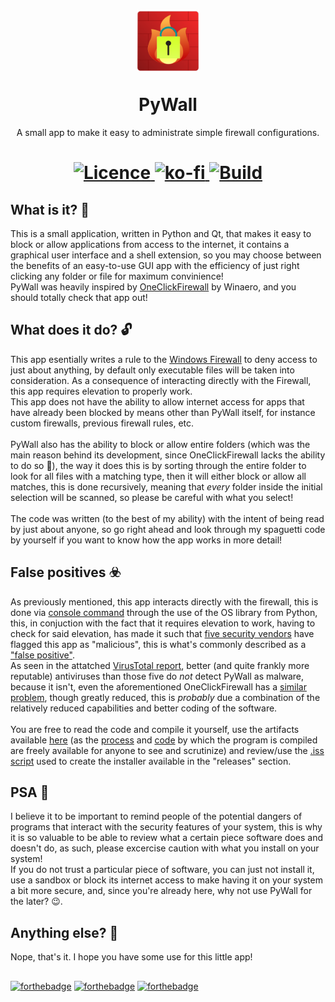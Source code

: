 <h1 align="center">
<img  src="https://raw.githubusercontent.com/p-yukusai/PyWall/master/img/PyWall.png" height="100" width="100">
</p>
PyWall
</h1>

<p align="center">
    A small app to make it easy to administrate simple firewall configurations.
</p>

<h1 align="center">
<a href=https://github.com/p-yukusai/PyWall/blob/master/LICENSE>
  <img alt="Licence" src="https://img.shields.io/github/license/p-yukusai/PyWall?style=for-the-badge">
</a>
<a href=https://ko-fi.com/V7V04YLC3>
  <img alt="ko-fi" src="https://img.shields.io/badge/Donate-Support%20me%20on%20Ko--Fi-red?style=for-the-badge&logo=ko-fi">
</a>
<a href=https://github.com/p-yukusai/PyWall/actions>
    <img alt="Build" src="https://img.shields.io/github/workflow/status/p-yukusai/PyWall/PyWall%20CI?style=for-the-badge">
</a>
</h1>
  
## What is it? 🔐

This is a small application, written in Python and Qt, that makes it easy to block or allow applications from access to the internet, it contains a graphical user interface and a shell extension, so you may choose between the benefits of an easy-to-use GUI app with the efficiency of just right clicking any folder or file for maximum convinience! <br />
PyWall was heavily inspired by [OneClickFirewall](https://winaero.com/oneclickfirewall/) by Winaero, and you should totally check that app out!

## What does it do? 🔓
This app esentially writes a rule to the [Windows Firewall](## "Needless to say, it is required that you have your Firewall active") to deny access to just about anything, by default only executable files will be taken into consideration. 
As a consequence of interacting directly with the Firewall, this app requires elevation to properly work.<br /> This app does not have the ability to allow internet access for apps that have already been blocked by means other than PyWall itself, for instance custom firewalls, previous firewall rules, etc.<br/><br />
PyWall also has the ability to block or allow entire folders (which was the main reason behind its development, since OneClickFirewall lacks the ability to do so 👀), the way it does this is by sorting through the entire folder to look for all files with a matching type, then it will either block or allow all matches, this is done recursively, meaning that *every* folder inside the initial selection will be scanned, so please be careful with what you select!<br /><br />
The code was written (to the best of my ability) with the intent of being read by just about anyone, so go right ahead and look through my spaguetti code by yourself if you want to know how the app works in more detail!

## False positives ☣️
As previously mentioned, this app interacts directly with the firewall, this is done via [console command](https://github.com/p-yukusai/PyWall/blob/7381bf84a4a30da80d945c9994e4429de47764ab/src/cmdWorker.py#L95) through the use of the OS library from Python, this, in 
conjuction with the fact that it requires elevation to work, having to check for said elevation, has made it such that [five security vendors](# "Antiy-AVL, VBA32, Zillya, Yandex and Microsoft") have flagged this app as "malicious", this is what's commonly described as a ["false positive"](https://docs.microsoft.com/en-us/microsoft-365/security/defender-endpoint/images/false-positives-overview.png?view=o365-worldwide).<br/>
As seen in the attatched [VirusTotal report](https://www.virustotal.com/gui/file/4f6b1ef718632803404e00f0611350698c9aa35c560e63a658f52df7eb727e20), better (and quite frankly more reputable) antiviruses than those five do *not* detect PyWall as malware, because it isn't, even the aforementioned OneClickFirewall has a [similar problem](https://www.virustotal.com/gui/file/c5b2fd236c9430b2d8ed48d6b08526753ecc47f2246af668e3b757cc54cd26e5), though greatly reduced, this is *probably* due a combination of the relatively reduced capabilities and better coding of the software.<br/><br/>
You are free to read the code and compile it yourself, use the artifacts available [here](https://github.com/p-yukusai/PyWall/actions) (as the [process](https://github.com/p-yukusai/PyWall/actions/workflows/main.yml) and [code](https://github.com/p-yukusai/PyWall/blob/master/.github/workflows/main.yml) by which the program is compiled are freely available for anyone to see and scrutinize) and review/use the [.iss script](https://github.com/p-yukusai/PyWall/blob/master/PyWall%20Installer.iss) used to create the installer available in the "releases" section.

## PSA 🌠
I believe it to be important to remind people of the potential dangers of programs that interact with the security features of your system, this is why it is so valuable to be able to review what a certain piece software does and doesn't do, as such, please excercise caution with what you install on your system!<br/> If you do not trust a particular piece of software, you can just not install it, use a sandbox or block its internet access to make having it on your system a bit more secure, and, since you're already here, why not use PyWall for the later? 😉.
 
## Anything else? 🚀
Nope, that's it. I hope you have some use for this little app!
## 
[![forthebadge](https://forthebadge.com/images/badges/built-with-love.svg)](https://forthebadge.com)
[![forthebadge](https://forthebadge.com/images/badges/contains-tasty-spaghetti-code.svg)](https://forthebadge.com)
[![forthebadge](https://forthebadge.com/images/badges/made-with-python.svg)](https://forthebadge.com)
